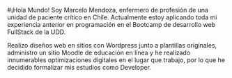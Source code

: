 #¡Hola Mundo!
Soy Marcelo Mendoza, enfermero de profesión de una unidad de paciente crítico en Chile.
Actualmente estoy aplicando toda mi experiencia anterior en programación en el Bootcamp de desarrollo web FullStack de la UDD. 

Realizo diseños web en sitios con Wordpress junto a plantillas originales, administro un sitio Moodle de educación en línea y he realizado innumerables optimizaciones digitales en el lugar que trabajo, por lo que he decidido formalizar mis estudios como Developer.
